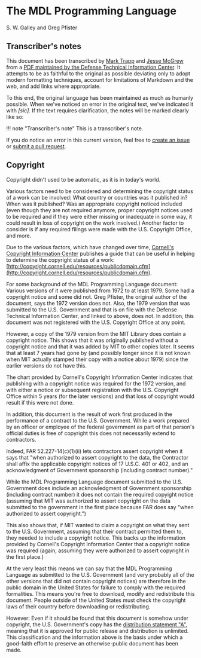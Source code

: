 # The MDL Programming Language

S. W. Galley and Greg Pfister

## Transcriber's notes

This document has been transcribed by [Mark
Trapp](https://marktrapp.com) and [Jesse
McGrew](https://bitbucket.org/jmcgrew) from a [PDF maintained by the
Defense Technical Information
Center](http://www.dtic.mil/docs/citations/ADA070930).  It attempts
to be as faithful to the original as possible deviating only to adopt
modern formatting techniques, account for limitations of Markdown and
the web, and add links where appropriate.

To this end, the original language has been maintained as much as
humanly possible.  When we've noticed an error in the original text,
we've indicated it with *[sic]*.  If the text requires clarification,
the notes will be marked clearly like so:

!!! note "Transcriber's note"
    This is a transcriber's note.

If you do notice an error in this current version, feel free to
[create an issue](https://github.com/taradinoc/mdl-docs/issues) or
[submit a pull request](https://github.com/taradinoc/mdl-docs/pulls).

## Copyright

Copyright didn't used to be automatic, as it is in today's world.

Various factors need to be considered and determining the copyright
status of a work can be involved: What country or countries was it
published in?  When was it published?  Was an appropriate copyright
noticed included (even though they are not required anymore, proper
copyright notices used to be required and if they were either missing
or inadequate in some way, it could result in loss of copyright on
the work involved.) Another factor to consider is if any required
filings were made with the U.S. Copyright Office, and more.

Due to the various factors, which have changed over time, [Cornell's
Copyright Information Center](http://copyright.cornell.edu/)
publishes a guide that can be useful in helping to determine the
copyright status of a work:
[http://copyright.cornell.edu/resources/publicdomain.cfm](http://copyright.cornell.edu/resources/publicdomain.cfm).

For some background of the MDL Programming Language document: Various
versions of it were published from 1972 to at least 1979.  Some had a
copyright notice and some did not.  Greg Pfister, the original author
of the document, says the 1972 version does not.  Also, the 1979
version that was submitted to the U.S. Government and that is on
file with the Defense Technical Information Center, and linked to
above, does not.  In addition, this document was not registered with
the U.S. Copyright Office at any point.

However, a copy of the 1979 version from the MIT Library does contain
a copyright notice.  This shows that it was originally published
without a copyright notice and that it was added by MIT to other
copies later.  It seems that at least 7 years had gone by (and
possibly longer since it is not known when MIT actually stamped their
copy with a notice about 1979) since the earlier versions do not have
this.

The chart provided by Cornell's Copyright Information Center
indicates that publishing with a copyright notice was required for
the 1972 version, and with either a notice or subsequent registration
with the U.S. Copyright Office within 5 years (for the later
versions) and that loss of copyright would result if this were not
done.

In addition, this document is the result of work first produced in
the performance of a contract to the U.S. Government.  While a work
prepared by an officer or employee of the federal government as part
of that person's official duties is free of copyright this does not
necessarily extend to contractors.

Indeed, FAR 52.227-14(c)(1)(ii) lets contractors assert copyright
when it says that "when authorized to assert copyright to the data,
the Contractor shall affix the applicable copyright notices of 17
U.S.C. 401 or 402, and an acknowledgment of Government sponsorship
(including contract number)."

While the MDL Programming Language document submitted to the U.S. 
Government does include an acknowledgment of Government sponsorship
(including contract number) it does not contain the required copyight
notice (assuming that MIT was authorized to assert copyright on the
data submitted to the government in the first place because FAR does
say "when authorized to assert copyright.")

This also shows that, if MIT wanted to claim a copyright on what they
sent to the U.S. Government, assuming that their contract permitted
them to, they needed to include a copyright notice.  This backs up
the information provided by Cornell's Copyright Information Center
that a copyright notice was required (again, assuming they were
authorized to assert copyright in the first place.)

At the very least this means we can say that the MDL Programming
Language as submitted to the U.S. Government (and very probably all
of the other versions that did not contain copyright notices) are
therefore in the public domain in the United States for failure to
comply with the required formalities.  This means you're free to
download, modify and redistribute this document.  People outside of
the United States must check the copyright laws of their country
before downloading or redistributing.

However: Even if it should be found that this document is somehow
under copyright, the U.S. Government's copy has the [distribution
statement
"A"](http://www.dtic.mil/dtic/submit/distribution_limitations_and_statements.html),
meaning that it is approved for public release and distribution is
unlimited.  This classification and the information above is the
basis under which a good-faith effort to preserve an otherwise-public
document has been made.
